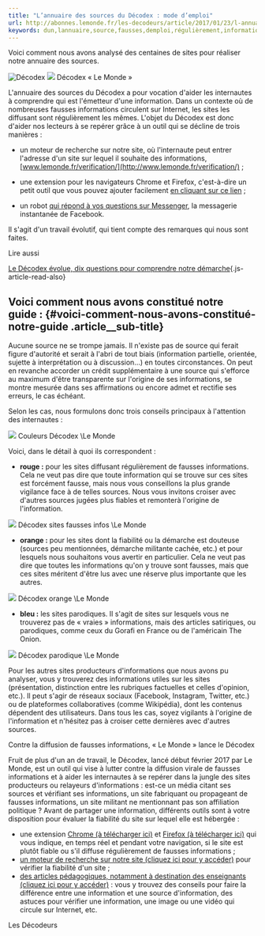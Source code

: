 ```yaml
---
title: "L’annuaire des sources du Décodex : mode d’emploi"
url: http://abonnes.lemonde.fr/les-decodeurs/article/2017/01/23/l-annuaire-des-sources-du-decodex-mode-d-emploi_5067719_4355770.html
keywords: dun,lannuaire,source,fausses,demploi,régulièrement,information,décodex,mode,sources,sites,site,informations
---
```

Voici comment nous avons analysé des centaines de sites pour réaliser notre annuaire des sources.

![Décodex](https://img.lemde.fr/2017/03/16/0/0/998/328/688/0/60/0/6300686_22042-xei12d.a1hflayvi.JPG) ![](https://img.lemde.fr/2017/03/16/0/0/998/328/688/0/60/0/6300686_22042-xei12d.a1hflayvi.JPG) Décodex « Le Monde »

L'annuaire des sources du Décodex a pour vocation d'aider les internautes à comprendre qui est l'émetteur d'une information. Dans un contexte où de nombreuses fausses informations circulent sur Internet, les sites les diffusant sont régulièrement les mêmes. L'objet du Décodex est donc d'aider nos lecteurs à se repérer grâce à un outil qui se décline de trois manières :

-   un moteur de recherche sur notre site, où l'internaute peut entrer l'adresse d'un site sur lequel il souhaite des informations, [www.lemonde.fr/verification/](http://www.lemonde.fr/verification/) ;

-   une extension pour les navigateurs Chrome et Firefox, c'est-à-dire un petit outil que vous pouvez ajouter facilement [en cliquant sur ce lien](http://www.lemonde.fr/les-decodeurs/article/2017/02/01/decodex-des-extensions-pour-verifier-l-info-directement-dans-votre-navigateur-internet_5072850_4355770.html) ;

-   un robot [qui répond à vos questions sur Messenger](https://m.me/lesdecodeurs), la messagerie instantanée de Facebook.

Il s'agit d'un travail évolutif, qui tient compte des remarques qui nous sont faites.

Lire aussi

[Le Décodex évolue, dix questions pour comprendre notre démarche](https://www.lemonde.fr/les-decodeurs/article/2017/03/16/le-decodex-en-10-questions_5095621_4355770.html){.js-article-read-also}

Voici comment nous avons constitué notre guide : {#voici-comment-nous-avons-constitué-notre-guide .article__sub-title}
------------------------------------------------

Aucune source ne se trompe jamais. Il n'existe pas de source qui ferait figure d'autorité et serait à l'abri de tout biais (information partielle, orientée, sujette à interprétation ou à discussion...) en toutes circonstances. On peut en revanche accorder un crédit supplémentaire à une source qui s'efforce au maximum d'être transparente sur l'origine de ses informations, se montre mesurée dans ses affirmations ou encore admet et rectifie ses erreurs, le cas échéant.

Selon les cas, nous formulons donc trois conseils principaux à l'attention des internautes :

![](https://img.lemde.fr/2017/03/16/0/0/1280/886/688/0/60/0/2a837d6_28910-10x3894.leduw61or.png) Couleurs Décodex \\Le Monde

Voici, dans le détail à quoi ils correspondent :

-   **rouge :** pour les sites diffusant régulièrement de fausses informations. Cela ne veut pas dire que toute information qui se trouve sur ces sites est forcément fausse, mais nous vous conseillons la plus grande vigilance face à de telles sources. Nous vous invitons croiser avec d'autres sources jugées plus fiables et remonterà l'origine de l'information.

![](https://img.lemde.fr/2017/03/16/0/0/1280/212/688/0/60/0/89698cd_22077-bn6h4d.ob80xry66r.png) Décodex sites fausses infos \\Le Monde

-   **orange :** pour les sites dont la fiabilité ou la démarche est douteuse (sources peu mentionnées, démarche militante cachée, etc.) et pour lesquels nous souhaitons vous avertir en particulier. Cela ne veut pas dire que toutes les informations qu'on y trouve sont fausses, mais que ces sites méritent d'être lus avec une réserve plus importante que les autres.

![](https://img.lemde.fr/2017/03/16/0/0/1280/200/688/0/60/0/038c2de_22091-1fnh82z.0vx49ara4i.png) Décodex orange \\Le Monde

-   **bleu :** les sites parodiques. Il s'agit de sites sur lesquels vous ne trouverez pas de « vraies » informations, mais des articles satiriques, ou parodiques, comme ceux du Gorafi en France ou de l'américain The Onion.

![](https://img.lemde.fr/2017/03/16/0/0/1280/200/688/0/60/0/ab20e05_25788-vzhe0l.syrhu59udi.png) Décodex parodique \\Le Monde

Pour les autres sites producteurs d'informations que nous avons pu analyser, vous y trouverez des informations utiles sur les sites (présentation, distinction entre les rubriques factuelles et celles d'opinion, etc.). Il peut s'agir de réseaux sociaux (Facebook, Instagram, Twitter, etc.) ou de plateformes collaboratives (comme Wikipédia), dont les contenus dépendent des utilisateurs. Dans tous les cas, soyez vigilants à l'origine de l'information et n'hésitez pas à croiser cette dernières avec d'autres sources.

Contre la diffusion de fausses informations, « Le Monde » lance le Décodex

Fruit de plus d'un an de travail, le Décodex, lancé début février 2017 par Le Monde, est un outil qui vise à lutter contre la diffusion virale de fausses informations et à aider les internautes à se repérer dans la jungle des sites producteurs ou relayeurs d'informations : est-ce un média citant ses sources et vérifiant ses informations, un site fabriquant ou propageant de fausses informations, un site militant ne mentionnant pas son affiliation politique ? Avant de partager une information, différents outils sont à votre disposition pour évaluer la fiabilité du site sur lequel elle est hébergée :

-   une extension [Chrome (à télécharger ici)](https://chrome.google.com/webstore/detail/decodex/kbpkclapffgmndlaifaaalgkaagkfdod) et [Firefox (à télécharger ici)](https://addons.mozilla.org/fr/firefox/addon/lemonde-decodex/) qui vous indique, en temps réel et pendant votre navigation, si le site est plutôt fiable ou s'il diffuse régulièrement de fausses informations ;
-   [un moteur de recherche sur notre site (cliquez ici pour y accéder)](http://www.lemonde.fr/verification) pour vérifier la fiabilité d'un site ;
-   [des articles pédagogiques, notamment à destination des enseignants (cliquez ici pour y accéder)](http://www.lemonde.fr/les-decodeurs/article/2017/02/03/decodex-notre-kit-pour-verifier-l-information-a-destination-des-enseignants-et-des-autres_5074257_4355770.html) : vous y trouvez des conseils pour faire la différence entre une information et une source d'information, des astuces pour vérifier une information, une image ou une vidéo qui circule sur Internet, etc.

Les Décodeurs
